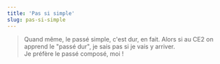 ```yaml
---
title: 'Pas si simple'
slug: pas-si-simple
---
```


> Quand même, le passé simple, c'est dur, en fait. Alors si au CE2 on apprend le "passé dur", je sais pas si je vais y arriver.  
> Je préfère le passé composé, moi !
